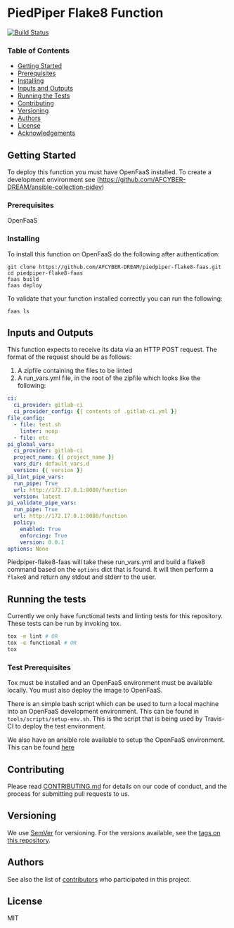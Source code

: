 # PiedPiper Flake8 Function
[![Build Status](https://travis-ci.org/AFCYBER-DREAM/piedpiper-flake8-faas.svg?branch=master)](https://travis-ci.org/AFCYBER-DREAM/piedpiper-flake8-faas)

### Table of Contents

* [Getting Started](#getting-started)
* [Prerequisites](#prerequisites)
* [Installing](#installing)
* [Inputs and Outputs](#inputs-and-outputs)
* [Running the Tests](#running-the-tests)
* [Contributing](#contributing)
* [Versioning](#versioning)
* [Authors](#authors)
* [License](#license)
* [Acknowledgements](#acknowledgments)


## Getting Started

To deploy this function you must have OpenFaaS installed. To create a development environment see (https://github.com/AFCYBER-DREAM/ansible-collection-pidev)

### Prerequisites

OpenFaaS

### Installing

To install this function on OpenFaaS do the following after authentication:

```
git clone https://github.com/AFCYBER-DREAM/piedpiper-flake8-faas.git
cd piedpiper-flake8-faas
faas build
faas deploy
```

To validate that your function installed correctly you can run the following:

```
faas ls
```

## Inputs and Outputs

This function expects to receive its data via an HTTP POST request. The format of the request should be as follows:

1. A zipfile containing the files to be linted
2. A run_vars.yml file, in the root of the zipfile which looks like the following:

```yaml
ci:
  ci_provider: gitlab-ci
  ci_provider_config: {{ contents of .gitlab-ci.yml }}
file_config:
  - file: test.sh
    linter: noop
  - file: etc
pi_global_vars:
  ci_provider: gitlab-ci
  project_name: {{ project_name }}
  vars_dir: default_vars.d
  version: {{ version }}
pi_lint_pipe_vars:
  run_pipe: True
  url: http://172.17.0.1:8080/function
  version: latest
pi_validate_pipe_vars:
  run_pipe: True
  url: http://172.17.0.1:8080/function
  policy:
    enabled: True
    enforcing: True
    version: 0.0.1
options: None
```

Piedpiper-flake8-faas will take these run_vars.yml and build
a flake8 command based on the `options` dict that is found. It will
then perform a `flake8` and return any stdout and stderr to the user.

## Running the tests

Currently we only have functional tests and linting tests for this
repository. These tests can be run by invoking tox.

```bash
tox -e lint # OR
tox -e functional # OR
tox
```

### Test Prerequisites

Tox must be installed and an OpenFaaS environment must be available locally.
You must also deploy the image to OpenFaaS.

There is an simple bash script which can be used to turn a local machine into
an OpenFaaS development environment. This can be found in `tools/scripts/setup-env.sh`.
This is the script that is being used by Travis-CI to deploy the test environment.

We also have an ansible role available to setup the OpenFaaS environment. This 
can be found [here](https://github.com/AFCYBER-DREAM/ansible-collection-pidev)

## Contributing

Please read [CONTRIBUTING.md](https://github.com/AFCYBER-DREAM/piedpiper-picli) for details on our code of conduct, and the process for submitting pull requests to us.

## Versioning

We use [SemVer](http://semver.org/) for versioning. For the versions available, see the [tags on this repository](https://github.com/piedpiper-flake8-faas/tags).

## Authors

See also the list of [contributors](https://github.com/AFCYBER-DREAM/piedpiper-flake8-faas/contributors) who participated in this project.

## License
MIT
